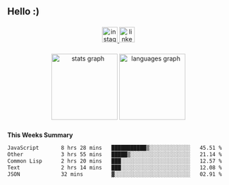 <h2 align="left">Hello :)</h2>

###

<div align="center">
  <a href="https://www.instagram.com/sebi.klaus/" target="_blank">
    <img src="https://img.shields.io/static/v1?message=Instagram&logo=instagram&label=&color=E4405F&logoColor=white&labelColor=&style=for-the-badge" height="35" alt="instagram logo"  />
  </a>
  <a href="https://www.linkedin.com/in/sebastian-klaus-3aa64720b/" target="_blank">
    <img src="https://img.shields.io/static/v1?message=LinkedIn&logo=linkedin&label=&color=0077B5&logoColor=white&labelColor=&style=for-the-badge" height="35" alt="linkedin logo"  />
  </a>
</div>

###

<div align="center">
  <img src="https://github-readme-stats.vercel.app/api?username=IYourSunshineI&hide_title=false&hide_rank=false&show_icons=true&include_all_commits=true&count_private=true&disable_animations=false&theme=dracula&locale=en&hide_border=false&order=1" height="150" alt="stats graph"  />
  <img src="https://github-readme-stats.vercel.app/api/top-langs?username=IYourSunshineI&locale=en&hide_title=false&layout=compact&card_width=320&langs_count=5&theme=dracula&hide_border=false&order=2" height="150" alt="languages graph"  />
</div>

###

**This Weeks Summary**
<!--START_SECTION:waka-->

```txt
JavaScript       8 hrs 28 mins   ███████████▒░░░░░░░░░░░░░   45.51 %
Other            3 hrs 55 mins   █████▒░░░░░░░░░░░░░░░░░░░   21.14 %
Common Lisp      2 hrs 20 mins   ███░░░░░░░░░░░░░░░░░░░░░░   12.57 %
Text             2 hrs 14 mins   ███░░░░░░░░░░░░░░░░░░░░░░   12.08 %
JSON             32 mins         ▓░░░░░░░░░░░░░░░░░░░░░░░░   02.91 %
```

<!--END_SECTION:waka-->
